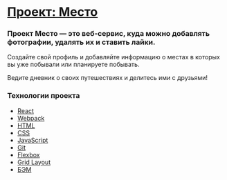 # [Проект: Место](https://buyanauskasaa.github.io/mesto-react/)

### Проект Место — это веб-сервис, куда можно добавлять фотографии, удалять их и ставить лайки.

Создайте свой профиль и добавляйте информацию о местах в которых вы уже побывали или планируете побывать.

Ведите дневник о своих путешествиях и делитесь ими с друзьями!

### Технологии проекта
  * [React](https://react.dev/)
  * [Webpack](https://webpack.js.org/)
  * [HTML](https://html.spec.whatwg.org/multipage/)
  * [CSS](https://www.w3.org/Style/CSS/)
  * [JavaScript](https://www.javascript.com/)
  * [Git](https://git-scm.com/)
  * [Flexbox](https://developer.mozilla.org/ru/docs/Learn/CSS/CSS_layout/Flexbox)
  * [Grid Layout](https://developer.mozilla.org/ru/docs/Web/CSS/CSS_Grid_Layout/Basic_Concepts_of_Grid_Layout)
  * [БЭМ](https://ru.bem.info/)
